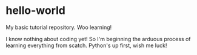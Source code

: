 # hello-world
My basic tutorial repository.  Woo learning!

I know nothing about coding yet!  So I'm beginning the arduous process of learning everything from scatch.  Python's up first, wish me luck!
